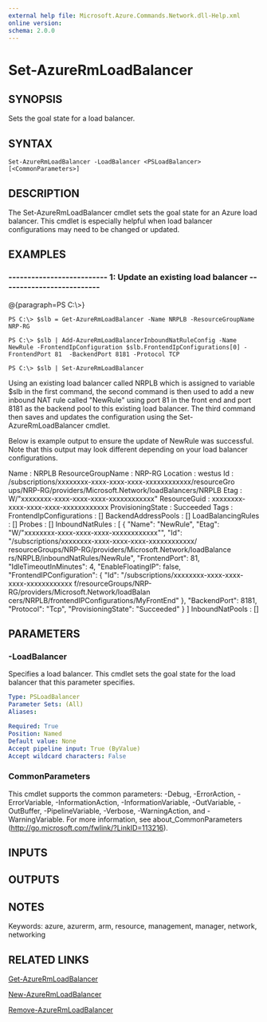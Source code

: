 ```yaml
---
external help file: Microsoft.Azure.Commands.Network.dll-Help.xml
online version: 
schema: 2.0.0
---
```


# Set-AzureRmLoadBalancer

## SYNOPSIS
Sets the goal state for a load balancer.

## SYNTAX

```
Set-AzureRmLoadBalancer -LoadBalancer <PSLoadBalancer> [<CommonParameters>]
```

## DESCRIPTION
The Set-AzureRmLoadBalancer cmdlet sets the goal state for an Azure load balancer.
This cmdlet is especially helpful when load balancer configurations may need to be changed or updated.

## EXAMPLES

### --------------------------  1: Update an existing load balancer  --------------------------
@{paragraph=PS C:\\\>}



```
PS C:\> $slb = Get-AzureRmLoadBalancer -Name NRPLB -ResourceGroupName NRP-RG

PS C:\> $slb | Add-AzureRmLoadBalancerInboundNatRuleConfig -Name NewRule -FrontendIpConfiguration $slb.FrontendIpConfigurations[0] -FrontendPort 81  -BackendPort 8181 -Protocol TCP

PS C:\> $slb | Set-AzureRmLoadBalancer
```

Using an existing load balancer called NRPLB which is assigned to variable $slb in the first command, the second command is then used to add a new inbound NAT rule called "NewRule" using port 81 in the front end and port 8181 as the backend pool to this existing load balancer.
The third command then saves and updates the configuration using the Set-AzureRmLoadBalancer cmdlet.

Below is example output to ensure the update of NewRule was successful.
Note that this output may look different depending on your load balancer configurations.

Name                     : NRPLB
ResourceGroupName        : NRP-RG
Location                 : westus
Id                       : /subscriptions/xxxxxxxx-xxxx-xxxx-xxxx-xxxxxxxxxxxx/resourceGro
                           ups/NRP-RG/providers/Microsoft.Network/loadBalancers/NRPLB
Etag                     : W/"xxxxxxxx-xxxx-xxxx-xxxx-xxxxxxxxxxxx"
ResourceGuid             : xxxxxxxx-xxxx-xxxx-xxxx-xxxxxxxxxxxx
ProvisioningState        : Succeeded
Tags                     :
FrontendIpConfigurations : \[\]
BackendAddressPools      : \[\]
LoadBalancingRules       : \[\]
Probes                   : \[\]
InboundNatRules          : \[
                             {
                               "Name": "NewRule",
                               "Etag": "W/\"xxxxxxxx-xxxx-xxxx-xxxx-xxxxxxxxxxxx\"",
                               "Id": "/subscriptions/xxxxxxxx-xxxx-xxxx-xxxx-xxxxxxxxxxxx/
                           resourceGroups/NRP-RG/providers/Microsoft.Network/loadBalance
                           rs/NRPLB/inboundNatRules/NewRule",
                               "FrontendPort": 81,
                               "IdleTimeoutInMinutes": 4,
                               "EnableFloatingIP": false,
                               "FrontendIPConfiguration": {
                                 "Id": "/subscriptions/xxxxxxxx-xxxx-xxxx-xxxx-xxxxxxxxxxxx
                           f/resourceGroups/NRP-RG/providers/Microsoft.Network/loadBalan
                           cers/NRPLB/frontendIPConfigurations/MyFrontEnd"
                               },
                               "BackendPort": 8181,
                               "Protocol": "Tcp",
                               "ProvisioningState": "Succeeded"
                             }
                           \]
InboundNatPools          : \[\]

## PARAMETERS

### -LoadBalancer
Specifies a load balancer.
This cmdlet sets the goal state for the load balancer that this parameter specifies.

```yaml
Type: PSLoadBalancer
Parameter Sets: (All)
Aliases: 

Required: True
Position: Named
Default value: None
Accept pipeline input: True (ByValue)
Accept wildcard characters: False
```

### CommonParameters
This cmdlet supports the common parameters: -Debug, -ErrorAction, -ErrorVariable, -InformationAction, -InformationVariable, -OutVariable, -OutBuffer, -PipelineVariable, -Verbose, -WarningAction, and -WarningVariable. For more information, see about_CommonParameters (http://go.microsoft.com/fwlink/?LinkID=113216).

## INPUTS

## OUTPUTS

## NOTES
Keywords: azure, azurerm, arm, resource, management, manager, network, networking

## RELATED LINKS

[Get-AzureRmLoadBalancer]()

[New-AzureRmLoadBalancer]()

[Remove-AzureRmLoadBalancer]()

